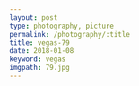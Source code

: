 ```yaml
---
layout: post
type: photography, picture
permalink: /photography/:title
title: vegas-79
date: 2018-01-08
keyword: vegas
imgpath: 79.jpg
---
```



